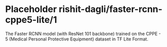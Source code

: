 # Placeholder rishit-dagli/faster-rcnn-cppe5-lite/1
The Faster RCNN model (with ResNet 101 backbone) trained on the CPPE - 5 (Medical Personal Protective Equipment) dataset in TF Lite Format.

<!-- task: image-object-detection -->
<!-- network-architecture: faster-r-cnn -->
<!-- dataset: cppe-5 -->
<!-- fine-tunable: false -->
<!-- license: apache-2.0 -->